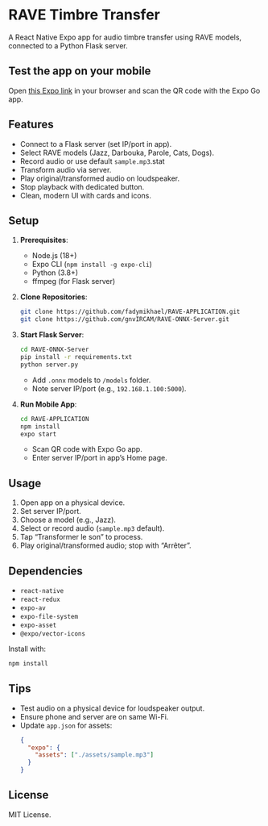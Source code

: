# RAVE Timbre Transfer

A React Native Expo app for audio timbre transfer using RAVE models, connected to a Python Flask server.

## Test the app on your mobile

Open [this Expo link](https://expo.dev/preview/update?message=Add+README&updateRuntimeVersion=1.0.0&createdAt=2025-07-12T15%3A00%3A53.487Z&slug=exp&projectId=2c76bed0-26ed-4f86-8449-fc5846eb5393&group=e82ae2ad-dea4-46a8-bd39-04306ea52982) in your browser and scan the QR code with the Expo Go app.


## Features

- Connect to a Flask server (set IP/port in app).
- Select RAVE models (Jazz, Darbouka, Parole, Cats, Dogs).
- Record audio or use default `sample.mp3`.stat
- Transform audio via server.
- Play original/transformed audio on loudspeaker.
- Stop playback with dedicated button.
- Clean, modern UI with cards and icons.


## Setup

1. **Prerequisites**:
   - Node.js (18+)
   - Expo CLI (`npm install -g expo-cli`)
   - Python (3.8+)
   - ffmpeg (for Flask server)

2. **Clone Repositories**:
   ```bash
   git clone https://github.com/fadymikhael/RAVE-APPLICATION.git
   git clone https://github.com/gnvIRCAM/RAVE-ONNX-Server.git
   ```

3. **Start Flask Server**:
   ```bash
   cd RAVE-ONNX-Server
   pip install -r requirements.txt
   python server.py
   ```
   - Add `.onnx` models to `/models` folder.
   - Note server IP/port (e.g., `192.168.1.100:5000`).

4. **Run Mobile App**:
   ```bash
   cd RAVE-APPLICATION
   npm install
   expo start
   ```
   - Scan QR code with Expo Go app.
   - Enter server IP/port in app’s Home page.

## Usage

1. Open app on a physical device.
2. Set server IP/port.
3. Choose a model (e.g., Jazz).
4. Select or record audio (`sample.mp3` default).
5. Tap “Transformer le son” to process.
6. Play original/transformed audio; stop with “Arrêter”.

## Dependencies

- `react-native`
- `react-redux`
- `expo-av`
- `expo-file-system`
- `expo-asset`
- `@expo/vector-icons`

Install with:
```bash
npm install
```

## Tips

- Test audio on a physical device for loudspeaker output.
- Ensure phone and server are on same Wi-Fi.
- Update `app.json` for assets:
  ```json
  {
    "expo": {
      "assets": ["./assets/sample.mp3"]
    }
  }
  ```

## License

MIT License.
